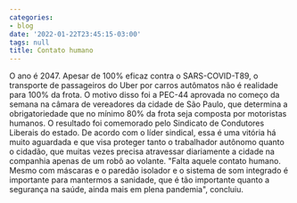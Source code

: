 ```yaml
---
categories:
- blog
date: '2022-01-22T23:45:15-03:00'
tags: null
title: Contato humano
---
```


O ano é 2047. Apesar de 100% eficaz contra o SARS-COVID-T89, o transporte de passageiros do Uber por carros autômatos não é realidade para 100% da frota. O motivo disso foi a PEC-44 aprovada no começo da semana na câmara de vereadores da cidade de São Paulo, que determina a obrigatoriedade que no mínimo 80% da frota seja composta por motoristas humanos. O resultado foi comemorado pelo Sindicato de Condutores Liberais do estado. De acordo com o líder sindical, essa é uma vitória há muito aguardada e que visa proteger tanto o trabalhador autônomo quanto o cidadão, que muitas vezes precisa atravessar diariamente a cidade na companhia apenas de um robô ao volante. "Falta aquele contato humano. Mesmo com máscaras e o paredão isolador e o sistema de som integrado é importante para mantermos a sanidade, que é tão importante quanto a segurança na saúde, ainda mais em plena pandemia", concluiu.